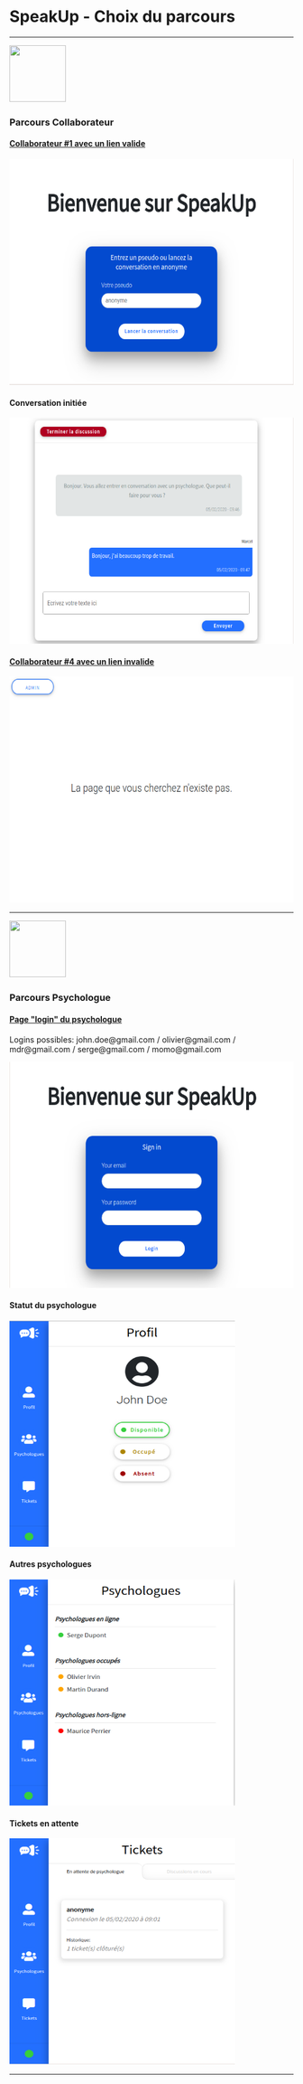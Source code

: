 <!DOCTYPE html>
<html lang="en">
<head>
  <meta charset="UTF-8">
  <meta name="viewport" content="width=device-width, initial-scale=1.0">
  <meta http-equiv="X-UA-Compatible" content="ie=edge">
</head>
<body>
  <h1>SpeakUp - Choix du parcours</h1>
  <hr />
  <img src="https://image.flaticon.com/icons/svg/921/921132.svg" width="100" height="100">
  <div>
    <h3>Parcours Collaborateur</h3>
    <h4><a href="http://157.230.17.228/?id=1&token=123#">Collaborateur #1 avec un lien valide </a></h4>
    <img src="/screenshots/collaborateur_00.png" width="550" height="400">
    <h4>Conversation initiée</h4>
    <img src="/screenshots/collaborateur_01.png" width="550" height="400">
    <h4><a href="http://157.230.17.228/?id=4&token=101010#">Collaborateur #4 avec un lien invalide</a></h4>
    <img src="/screenshots/404.png" width="550" height="400">
  </div>
  <hr />
  <img src="https://image.flaticon.com/icons/svg/607/607548.svg" width="100" height="100">
  <div>
    <h3>Parcours Psychologue</h3>    
    <h4><a href="http://157.230.17.228/#/admin">Page "login" du psychologue</a></h4>
    <p>Logins possibles: john.doe@gmail.com / olivier@gmail.com / mdr@gmail.com / serge@gmail.com / momo@gmail.com</p>
    <img src="/screenshots/psychologue_00.png" width="550" height="400">
    <h4>Statut du psychologue</h4>
    <img src="/screenshots/psychologue_01.png" width="400" height="400">
    <h4>Autres psychologues</h4>
    <img src="/screenshots/psychologue_02.png" width="400" height="400">
    <h4>Tickets en attente</h4>
    <img src="/screenshots/psychologue_03.png" width="400" height="400">
  </div>
  <hr />
</body>
</html>
